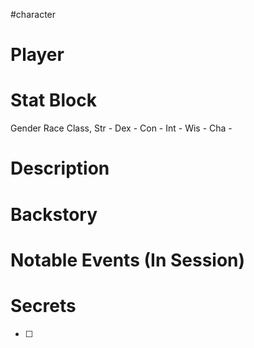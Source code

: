 #character 
# Player

# Stat Block
Gender Race Class, Str - Dex - Con - Int - Wis - Cha -

# Description

# Backstory

# Notable Events (In Session)

# Secrets
- [ ] 
